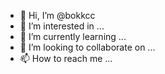 - 👋 Hi, I’m @bokkcc
- 👀 I’m interested in ...
- 🌱 I’m currently learning ...
- 💞️ I’m looking to collaborate on ...
- 📫 How to reach me ...

<!---
bokkcc/bokkcc is a ✨ special ✨ repository because its `README.md` (this file) appears on your GitHub profile.
You can click the Preview link to take a look at your changes.
--->

